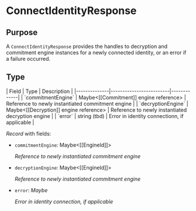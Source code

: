 # ConnectIdentityResponse

## Purpose

<!-- --8<-- [start:purpose] -->
A `ConnectIdentityResponse` provides the handles to decryption and commitment engine instances for a newly connected identity, or an error if a failure occurred.
<!-- --8<-- [end:purpose] -->

## Type

<!-- --8<-- [start:type] -->
<div class="type">
| Field        | Type                    | Description |
|--------------|-------------------------|-------------|
| `commitmentEngine` | Maybe<[[Commitment]] engine reference> | Reference to newly instantiated commitment engine |
| `decryptionEngine` | Maybe<[[Decryption]] engine reference> | Reference to newly instantiated decryption engine |
| `error` | string (tbd) | Error in identity connectionn, if applicable |

*Record* with fields:

- `commitmentEngine`: Maybe<[[EngineId]]>

  *Reference to newly instantiated commitment engine*
- `decryptionEngine`: Maybe<[[EngineId]]>
  
  *Reference to newly instantiated commitment engine*
- `error`: *Maybe<string>*

  *Error in identity connection, if applicable*
</div>
<!-- --8<-- [end:type] -->
